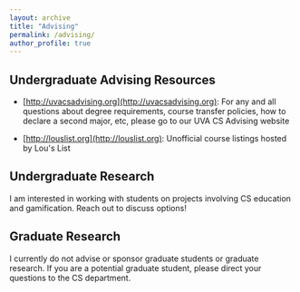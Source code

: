 ```yaml
---
layout: archive
title: "Advising"
permalink: /advising/
author_profile: true
---
```


## Undergraduate Advising Resources

- [http://uvacsadvising.org](http://uvacsadvising.org): For any and all questions about degree requirements, course transfer policies, how to declare a second major, etc, please go to our UVA CS Advising website

- [http://louslist.org](http://louslist.org): Unofficial course listings hosted by Lou's List

## Undergraduate Research

I am interested in working with students on projects involving CS education and gamification.  Reach out to discuss options!

## Graduate Research

I currently do not advise or sponsor graduate students or graduate research.  If you are a potential graduate student, please direct your questions to the CS department.  

